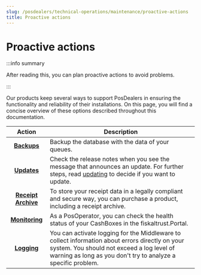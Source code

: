 ```yaml
---
slug: /posdealers/technical-operations/maintenance/proactive-actions
title: Proactive actions
---
```

# Proactive actions

:::info summary

After reading this, you can plan proactive actions to avoid problems.

:::

Our products keep several ways to support PosDealers in ensuring the functionality and reliability of their installations. On this page, you will find a concise overview of these options described throughout this documentation.

| Action | Description                                                                                                                |
|:----------------------------------:|-------------------------------------------------------------------------------------------------------------------------------|
| **[Backups](./backup-restore.md#backup)**|Backup the database with the data of your queues. |
| **[Updates](https://docs.fiskaltrust.cloud/docs/release-notes/)** |Check the release notes when you see the message that announces an update. For further steps, read  [updating](../maintenance/updating.md) to decide if you want to update. |
| **[Receipt Archive](../../buy-resell/products#receipt-archive)** |To store your receipt data in a legally compliant and secure way, you can purchase a product, including a receipt archive.  |
| **[Monitoring](../troubleshooting/cashbox-failures.md)** |As a PosOperator, you can check the health status of your CashBoxes in the fiskaltrust.Portal. |
| **[Logging](../middleware/logging#introduction)** |You can activate logging for the Middleware to collect information about errors directly on your system. You should not exceed a log level of warning as long as you don't try to analyze a specific problem. |
